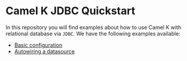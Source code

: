 # Camel K JDBC Quickstart

In this repository you will find examples about how to use Camel K with relational database via `JDBC`. We have the following examples available:

* [Basic configuration](./basic/)
* [Autowiring a datasource](./datasourceAutowired/)
